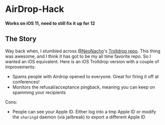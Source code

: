 # AirDrop-Hack

#### Works on iOS 11, need to still fix it up for 12

## The Story

Way back when, I stumbled across [@NeoNacho](https://twitter.com/NeoNacho)'s [Trolldrop repo](https://github.com/neonichu/trolldrop). This thing was awesome, and I think it has got to be my all time favorite repo. So I wanted an iOS equivalent. Here is an iOS Trolldrop version with a couple of improvements:

* Spams people with Airdrop opened to everyone. Great for firing it off at conferences! 
* Monitors the refusal/acceptance pingback, meaning you can keep on spamming your recipients


Cons:
 * People can see your Apple ID. Either log into a tmp Apple ID or modify the `sharingd` daemon (via jailbreak) to export a different Apple ID
